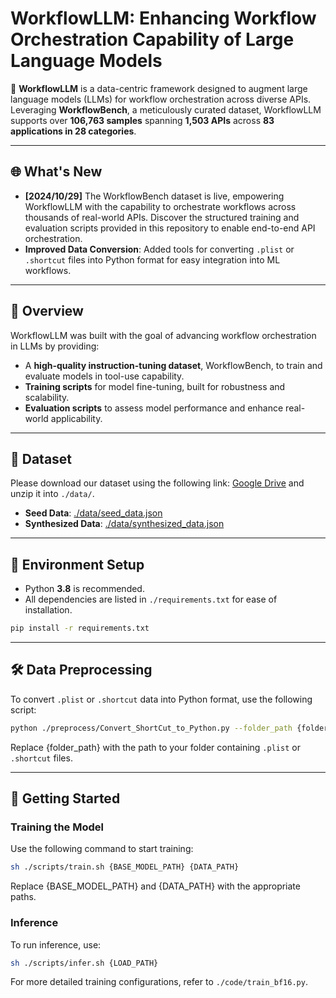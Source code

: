# WorkflowLLM: Enhancing Workflow Orchestration Capability of Large Language Models

🔧 **WorkflowLLM** is a data-centric framework designed to augment large language models (LLMs) for workflow orchestration across diverse APIs. Leveraging **WorkflowBench**, a meticulously curated dataset, WorkflowLLM supports over **106,763 samples** spanning **1,503 APIs** across **83 applications in 28 categories**.

---

## 🌐 What's New

- **[2024/10/29]** The WorkflowBench dataset is live, empowering WorkflowLLM with the capability to orchestrate workflows across thousands of real-world APIs. Discover the structured training and evaluation scripts provided in this repository to enable end-to-end API orchestration.
- **Improved Data Conversion**: Added tools for converting `.plist` or `.shortcut` files into Python format for easy integration into ML workflows.

---

## 🚀 Overview

WorkflowLLM was built with the goal of advancing workflow orchestration in LLMs by providing:

- A **high-quality instruction-tuning dataset**, WorkflowBench, to train and evaluate models in tool-use capability.
- **Training scripts** for model fine-tuning, built for robustness and scalability.
- **Evaluation scripts** to assess model performance and enhance real-world applicability.

---

## 📂 Dataset
Please download our dataset using the following link: [Google Drive](https://drive.google.com/file/d/1ybvkAL6vU2IIMK0X_N1nsWFmcc7KWs_r/view?usp=sharing) and unzip it into `./data/`.

- **Seed Data**: [./data/seed_data.json](./data/seed_data.json)
- **Synthesized Data**: [./data/synthesized_data.json](./data/synthesized_data.json)

---

## 🔧 Environment Setup

- Python **3.8** is recommended.
- All dependencies are listed in `./requirements.txt` for ease of installation.

```bash
pip install -r requirements.txt
```

---
## 🛠 Data Preprocessing

To convert `.plist` or `.shortcut` data into Python format, use the following script:

```bash
python ./preprocess/Convert_ShortCut_to_Python.py --folder_path {folder_path}
```

Replace {folder_path} with the path to your folder containing `.plist` or `.shortcut` files.

---

## 🚅 Getting Started
### Training the Model
Use the following command to start training:

```bash
sh ./scripts/train.sh {BASE_MODEL_PATH} {DATA_PATH}
```

Replace {BASE_MODEL_PATH} and {DATA_PATH} with the appropriate paths.

### Inference
To run inference, use:

```bash
sh ./scripts/infer.sh {LOAD_PATH}
```
For more detailed training configurations, refer to `./code/train_bf16.py`.

